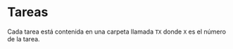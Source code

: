 # Tareas

Cada tarea está contenida en una carpeta llamada `TX` donde `X` es el número de la tarea. 
